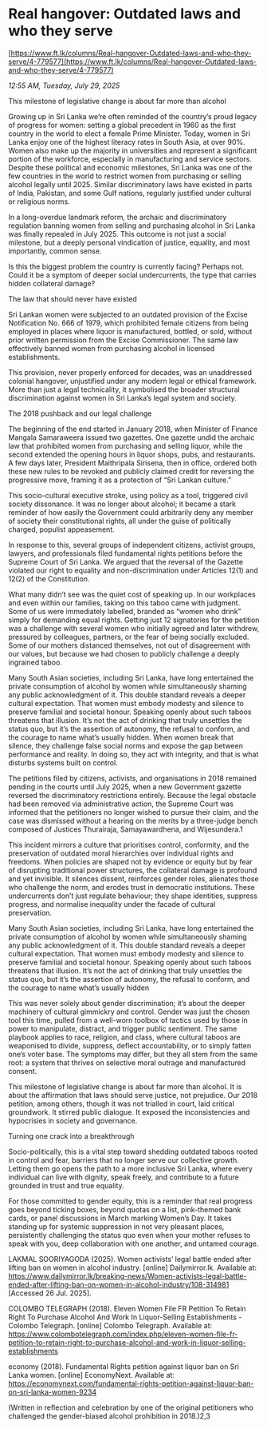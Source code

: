 # Real hangover: Outdated laws and who they serve

[https://www.ft.lk/columns/Real-hangover-Outdated-laws-and-who-they-serve/4-779577](https://www.ft.lk/columns/Real-hangover-Outdated-laws-and-who-they-serve/4-779577)

*12:55 AM, Tuesday, July 29, 2025*

This milestone of legislative change is about far more than alcohol

Growing up in Sri Lanka we’re often reminded of the country’s proud legacy of progress for women: setting a global precedent in 1960 as the first country in the world to elect a female Prime Minister. Today, women in Sri Lanka enjoy one of the highest literacy rates in South Asia, at over 90%. Women also make up the majority in universities and represent a significant portion of the workforce, especially in manufacturing and service sectors. Despite these political and economic milestones, Sri Lanka was one of the few countries in the world to restrict women from purchasing or selling alcohol legally until 2025. Similar discriminatory laws have existed in parts of India, Pakistan, and some Gulf nations, regularly justified under cultural or religious norms.

In a long-overdue landmark reform, the archaic and discriminatory regulation banning women from selling and purchasing alcohol in Sri Lanka was finally repealed in July 2025. This outcome is not just a social milestone, but a deeply personal vindication of justice, equality, and most importantly, common sense.

Is this the biggest problem the country is currently facing? Perhaps not. Could it be a symptom of deeper social undercurrents, the type that carries hidden collateral damage?

The law that should never have existed

Sri Lankan women were subjected to an outdated provision of the Excise Notification No. 666 of 1979, which prohibited female citizens from being employed in places where liquor is manufactured, bottled, or sold, without prior written permission from the Excise Commissioner. The same law effectively banned women from purchasing alcohol in licensed establishments.

This provision, never properly enforced for decades, was an unaddressed colonial hangover, unjustified under any modern legal or ethical framework. More than just a legal technicality, it symbolised the broader structural discrimination against women in Sri Lanka’s legal system and society.

The 2018 pushback and our legal challenge

The beginning of the end started in January 2018, when Minister of Finance Mangala Samaraweera issued two gazettes. One gazette undid the archaic law that prohibited women from purchasing and selling liquor, while the second extended the opening hours in liquor shops, pubs, and restaurants. A few days later, President Maithripala Sirisena, then in office, ordered both these new rules to be revoked and publicly claimed credit for reversing the progressive move, framing it as a protection of “Sri Lankan culture.”

This socio-cultural executive stroke, using policy as a tool, triggered civil society dissonance. It was no longer about alcohol; it became a stark reminder of how easily the Government could arbitrarily deny any member of society their constitutional rights, all under the guise of politically charged, populist appeasement.

In response to this, several groups of independent citizens, activist groups, lawyers, and professionals filed fundamental rights petitions before the Supreme Court of Sri Lanka. We argued that the reversal of the Gazette violated our right to equality and non-discrimination under Articles 12(1) and 12(2) of the Constitution.

What many didn’t see was the quiet cost of speaking up. In our workplaces and even within our families, taking on this taboo came with judgment. Some of us were immediately labelled, branded as “women who drink” simply for demanding equal rights. Getting just 12 signatories for the petition was a challenge with several women who initially agreed and later withdrew, pressured by colleagues, partners, or the fear of being socially excluded. Some of our mothers distanced themselves, not out of disagreement with our values, but because we had chosen to publicly challenge a deeply ingrained taboo.

Many South Asian societies, including Sri Lanka, have long entertained the private consumption of alcohol by women while simultaneously shaming any public acknowledgment of it. This double standard reveals a deeper cultural expectation. That women must embody modesty and silence to preserve familial and societal honour. Speaking openly about such taboos threatens that illusion. It’s not the act of drinking that truly unsettles the status quo, but it’s the assertion of autonomy, the refusal to conform, and the courage to name what’s usually hidden. When women break that silence, they challenge false social norms and expose the gap between performance and reality. In doing so, they act with integrity, and that is what disturbs systems built on control.

The petitions filed by citizens, activists, and organisations in 2018 remained pending in the courts until July 2025, when a new Government gazette reversed the discriminatory restrictions entirely. Because the legal obstacle had been removed via administrative action, the Supreme Court was informed that the petitioners no longer wished to pursue their claim, and the case was dismissed without a hearing on the merits by a three-judge bench composed of Justices Thurairaja, Samayawardhena, and Wijesundera.1

This incident mirrors a culture that prioritises control, conformity, and the preservation of outdated moral hierarchies over individual rights and freedoms. When policies are shaped not by evidence or equity but by fear of disrupting traditional power structures, the collateral damage is profound and yet invisible. It silences dissent, reinforces gender roles, alienates those who challenge the norm, and erodes trust in democratic institutions. These undercurrents don’t just regulate behaviour; they shape identities, suppress progress, and normalise inequality under the facade of cultural preservation.

Many South Asian societies, including Sri Lanka, have long entertained the private consumption of alcohol by women while simultaneously shaming any public acknowledgment of it. This double standard reveals a deeper cultural expectation. That women must embody modesty and silence to preserve familial and societal honour. Speaking openly about such taboos threatens that illusion. It’s not the act of drinking that truly unsettles the status quo, but it’s the assertion of autonomy, the refusal to conform, and the courage to name what’s usually hidden

This was never solely about gender discrimination; it’s about the deeper machinery of cultural gimmickry and control. Gender was just the chosen tool this time, pulled from a well-worn toolbox of tactics used by those in power to manipulate, distract, and trigger public sentiment. The same playbook applies to race, religion, and class, where cultural taboos are weaponised to divide, suppress, deflect accountability, or to simply fatten one’s voter base. The symptoms may differ, but they all stem from the same root: a system that thrives on selective moral outrage and manufactured consent.

This milestone of legislative change is about far more than alcohol. It is about the affirmation that laws should serve justice, not prejudice. Our 2018 petition, among others, though it was not trialled in court, laid critical groundwork. It stirred public dialogue. It exposed the inconsistencies and hypocrisies in society and governance.

Turning one crack into a breakthrough

Socio-politically, this is a vital step toward shedding outdated taboos rooted in control and fear, barriers that no longer serve our collective growth. Letting them go opens the path to a more inclusive Sri Lanka, where every individual can live with dignity, speak freely, and contribute to a future grounded in trust and true equality.

For those committed to gender equity, this is a reminder that real progress goes beyond ticking boxes, beyond quotas on a list, pink-themed bank cards, or panel discussions in March marking Women’s Day. It takes standing up for systemic suppression in not very pleasant places, persistently challenging the status quo even when your mother refuses to speak with you, deep collaboration with one another, and untamed courage.

LAKMAL SOORIYAGODA (2025). Women activists’ legal battle ended after lifting ban on women in alcohol industry. [online] Dailymirror.lk. Available at: https://www.dailymirror.lk/breaking-news/Women-activists-legal-battle-ended-after-lifting-ban-on-women-in-alcohol-industry/108-314981 [Accessed 26 Jul. 2025].

COLOMBO TELEGRAPH (2018). Eleven Women File FR Petition To Retain Right To Purchase Alcohol And Work In Liquor-Selling Establishments - Colombo Telegraph. [online] Colombo Telegraph. Available at: https://www.colombotelegraph.com/index.php/eleven-women-file-fr-petition-to-retain-right-to-purchase-alcohol-and-work-in-liquor-selling-establishments

economy (2018). Fundamental Rights petition against liquor ban on Sri Lanka women. [online] EconomyNext. Available at: https://economynext.com/fundamental-rights-petition-against-liquor-ban-on-sri-lanka-women-9234

(Written in reflection and celebration by one of the original petitioners who challenged the gender-biased alcohol prohibition in 2018.)2,3

